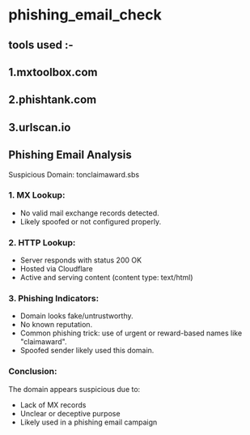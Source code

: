# phishing_email_check

## tools used :-
## 1.mxtoolbox.com
## 2.phishtank.com
## 3.urlscan.io

## Phishing Email Analysis

Suspicious Domain: tonclaimaward.sbs

### 1. MX Lookup:
- No valid mail exchange records detected.
- Likely spoofed or not configured properly.

### 2. HTTP Lookup:
- Server responds with status 200 OK
- Hosted via Cloudflare
- Active and serving content (content type: text/html)

### 3. Phishing Indicators:
- Domain looks fake/untrustworthy.
- No known reputation.
- Common phishing trick: use of urgent or reward-based names like "claimaward".
- Spoofed sender likely used this domain.

### Conclusion:
The domain appears suspicious due to:
- Lack of MX records
- Unclear or deceptive purpose
- Likely used in a phishing email campaign
